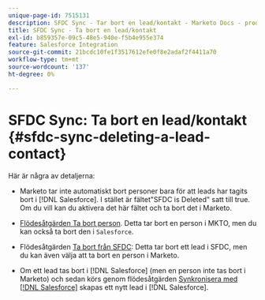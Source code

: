 ```yaml
---
unique-page-id: 7515131
description: SFDC Sync - Tar bort en lead/kontakt - Marketo Docs - produktdokumentation
title: SFDC Sync - Ta bort en lead/kontakt
exl-id: b859357e-09c5-48e5-940e-f5b4e955e374
feature: Salesforce Integration
source-git-commit: 21bcdc10fe1f3517612efe0f8e2adaf2f4411a70
workflow-type: tm+mt
source-wordcount: '137'
ht-degree: 0%

---
```


# SFDC Sync: Ta bort en lead/kontakt {#sfdc-sync-deleting-a-lead-contact}

Här är några av detaljerna:

* Marketo tar inte automatiskt bort personer bara för att leads har tagits bort i [!DNL Salesforce]. I stället är fältet&quot;SFDC is Deleted&quot; satt till true. Om du vill kan du aktivera det här fältet och ta bort det i Marketo.
* [Flödesåtgärden Ta bort person](/help/marketo/product-docs/core-marketo-concepts/smart-campaigns/flow-actions/delete-person.md). Detta tar bort en person i MKTO, men du kan också ta bort den i `Salesforce`.

* Flödesåtgärden [Ta bort från SFDC](/help/marketo/product-docs/core-marketo-concepts/smart-campaigns/salesforce-flow-actions/delete-person-from-sfdc.md): Detta tar bort ett lead i SFDC, men du kan även välja att ta bort en person i Marketo.
* Om ett lead tas bort i [!DNL Salesforce] (men en person inte tas bort i Marketo) och sedan körs genom flödesåtgärden [Synkronisera med  [!DNL Salesforce]](/help/marketo/product-docs/core-marketo-concepts/smart-campaigns/salesforce-flow-actions/sync-person-to-sfdc.md) skapas ett nytt lead i [!DNL Salesforce].
